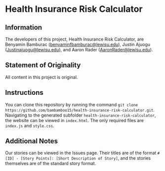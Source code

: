 # Health Insurance Risk Calculator
## Information

The developers of this project, Health Insurance Risk Calculator, are Benyamin Bamburac ([benyaminfbamburac@lewisu.edu](mailto:benyaminfbamburac@lewisu.edu)), Justin Ajuogu ([Justinajuogu@lewisu.edu](Justinajuogu@lewisu.edu)), and Aaron Rader ([AaronRader@lewisu.edu](mailto:AaronRader@lewisu.edu)).

## Statement of Originality
All content in this project is original.

## Instructions
You can clone this repository by running the command `git clone https://github.com/bambamboo15/health-insurance-risk-calculator.git`. Navigating to the generated subfolder `health-insurance-risk-calculator`, the website can be viewed in `index.html`. The only required files are `index.js` and `style.css`.

## Additional Notes
Our stories can be viewed in the Issues page. Their titles are of the format `#[ID] - [Story Points]: [Short Description of Story]`, and the stories themselves are of the standard story format.